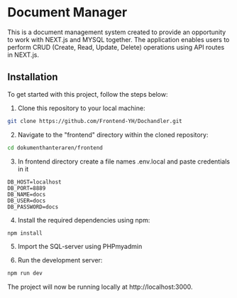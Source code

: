 # Document Manager

This is a document management system created to provide an opportunity to work with NEXT.js and MYSQL together. The application enables users to perform CRUD (Create, Read, Update, Delete) operations using API routes in NEXT.js.

## Installation

To get started with this project, follow the steps below:

1. Clone this repository to your local machine:

```bash
git clone https://github.com/Frontend-YH/Dochandler.git
```

2. Navigate to the "frontend" directory within the cloned repository:

```bash
cd dokumenthanteraren/frontend

```
3. In frontend directory create a file names .env.local and paste credentials in it

```
DB_HOST=localhost
DB_PORT=8889
DB_NAME=docs
DB_USER=docs
DB_PASSWORD=docs

```
4. Install the required dependencies using npm:

```bash
npm install
```

5. Import the SQL-server using PHPmyadmin 


6. Run the development server:

```bash
npm run dev
```

The project will now be running locally at http://localhost:3000.


